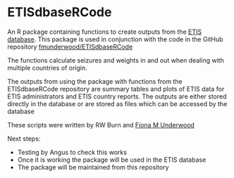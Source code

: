 # ETISdbaseRCode
An R package containing functions to create outputs from the [ETIS database](https://www.etis-testing.org).
This package is used in conjunction with the code in the GitHub repository [fmunderwood/ETISdbaseRCode](https://github.com/fmunderwood/ETISdbaseRCode)

The functions calculate seizures and weights in and out when dealing with multiple countries of origin.

The outputs from using the package with functions from the ETISdbaseRCode repository are summary tables and plots of ETIS data for ETIS administrators and ETIS country reports. The outputs are 
either stored directly in the database or are stored as files which can be accessed by the database

These scripts were written by RW Burn and [Fiona M Underwood](http://www.fmunderwood.com)

Next steps:
* Testing by Angus to check this works
* Once it is working the package will be used in the ETIS database 
* The package will be maintained from this repository
